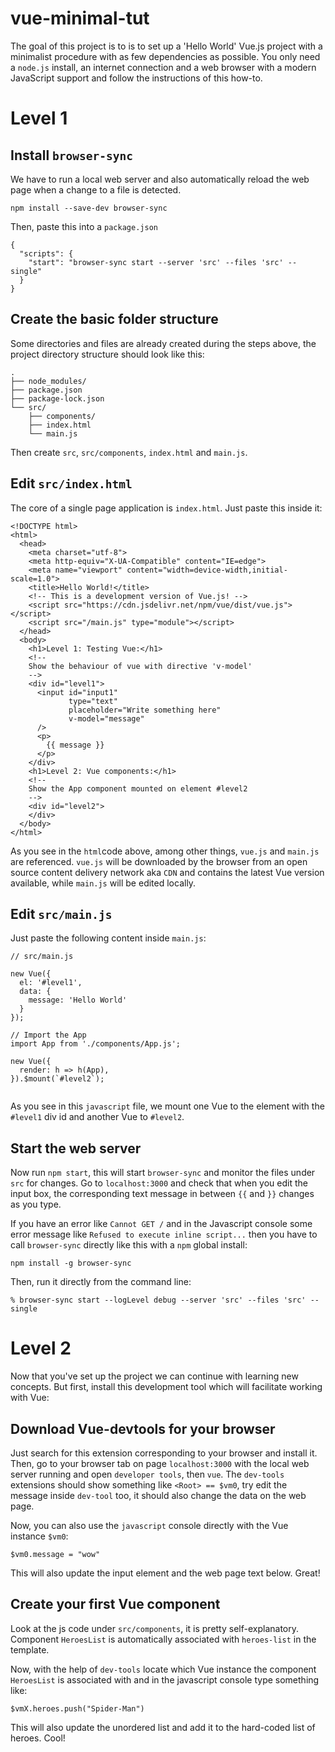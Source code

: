 # vue-minimal-tut

The goal of this project is to is to set up a 'Hello World' Vue.js project with
a minimalist procedure with as few dependencies as possible. You only need a `node.js` install, an
internet connection and a web browser with a modern JavaScript support and follow the instructions of this how-to.

# Level 1

## Install `browser-sync`

We have to run a local web server and also
automatically reload the web page when
a change to a file is detected.

`npm install --save-dev browser-sync`

Then, paste this into a `package.json`

```
{
  "scripts": {
    "start": "browser-sync start --server 'src' --files 'src' --single"
  }
}
```


## Create the basic folder structure

Some directories and files are already created during the steps above, the project directory structure should look like this:

```
.
├── node_modules/
├── package.json
├── package-lock.json
└── src/
    ├── components/
    ├── index.html
    └── main.js
```

Then create `src`, `src/components`, `index.html` and `main.js`.


## Edit `src/index.html`

The core of a single page application is `index.html`. Just paste this inside it:

```
<!DOCTYPE html>
<html>
  <head>
    <meta charset="utf-8">
    <meta http-equiv="X-UA-Compatible" content="IE=edge">
    <meta name="viewport" content="width=device-width,initial-scale=1.0">
    <title>Hello World!</title>
    <!-- This is a development version of Vue.js! -->
    <script src="https://cdn.jsdelivr.net/npm/vue/dist/vue.js"></script>
    <script src="/main.js" type="module"></script>
  </head>
  <body>
    <h1>Level 1: Testing Vue:</h1>
    <!--
    Show the behaviour of vue with directive 'v-model'
    -->
    <div id="level1">
      <input id="input1"
             type="text"
             placeholder="Write something here"
             v-model="message"
      />
      <p>
        {{ message }}
      </p>
    </div>
    <h1>Level 2: Vue components:</h1>
    <!--
    Show the App component mounted on element #level2
    -->
    <div id="level2">
    </div>
  </body>
</html>
```

As you see in the `html`code above, among other things, `vue.js` and `main.js`
are referenced. `vue.js` will be downloaded by the browser from an open source
content delivery network aka `CDN` and contains the latest Vue version available,
while `main.js` will be edited locally.


## Edit `src/main.js`

Just paste the following content inside `main.js`:

```
// src/main.js

new Vue({
  el: '#level1',
  data: {
    message: 'Hello World'
  }
});

// Import the App
import App from './components/App.js';

new Vue({
  render: h => h(App),
}).$mount(`#level2`);


```

As you see in this `javascript` file, we mount one Vue to the element with the `#level1`
div id and another Vue to `#level2`.


## Start the web server

Now run `npm start`, this will start `browser-sync` and monitor the files under `src` for changes.
Go to `localhost:3000` and check that when you edit the input box, the corresponding
text message in between `{{` and `}}` changes as you type.

If you have an error like `Cannot GET /` and in the Javascript console some error message like `Refused to execute inline script...` then you have to call `browser-sync` directly like this with a `npm` global install:

```
npm install -g browser-sync
```

Then, run it directly from the command line:
```
% browser-sync start --logLevel debug --server 'src' --files 'src' --single
```


# Level 2

Now that you've set up the project we can continue with learning new concepts.
But first, install this development tool which will facilitate working with Vue:


## Download Vue-devtools for your browser

Just search for this extension corresponding to your browser and install it.
Then, go to your browser tab on page `localhost:3000` with the local web server running and open `developer tools`, then `vue`. The `dev-tools` extensions
should show something like `<Root> == $vm0`, try edit the message inside `dev-tool` too, it should also change the data on the web page.

Now, you can also use the `javascript` console directly with the Vue instance `$vm0`:

`$vm0.message = "wow"`

This will also update the input element and the web page text below. Great!


## Create your first Vue component

Look at the js code under `src/components`, it is pretty self-explanatory.
Component `HeroesList` is automatically associated with `heroes-list` in the
template.

Now, with the help of `dev-tools` locate which Vue instance the component `HeroesList` is associated with and in the javascript console type something like:

`$vmX.heroes.push("Spider-Man")`

This will also update the unordered list and add it to the hard-coded list of heroes. Cool!
